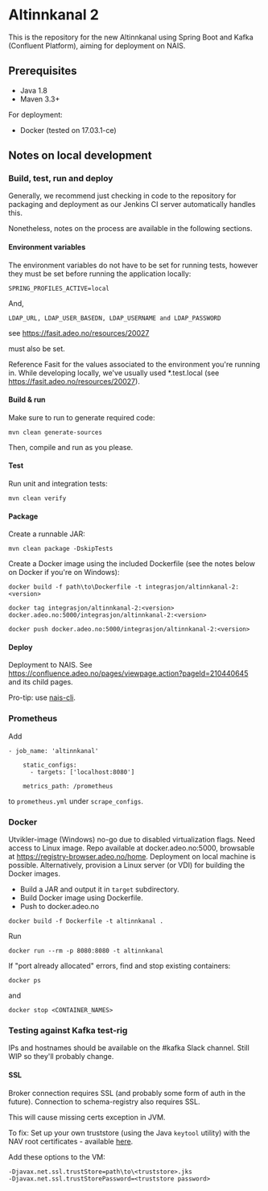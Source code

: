 # Altinnkanal 2

This is the repository for the new Altinnkanal using Spring Boot and Kafka (Confluent Platform), aiming for deployment on NAIS.

## Prerequisites

* Java 1.8
* Maven 3.3+

For deployment:
* Docker (tested on 17.03.1-ce)

## Notes on local development

### Build, test, run and deploy
Generally, we recommend just checking in code to the repository for packaging and deployment as our Jenkins CI server automatically handles this.

Nonetheless, notes on the process are available in the following sections.

#### Environment variables
The environment variables do not have to be set for running tests, however they must be set before running the application locally:

```SPRING_PROFILES_ACTIVE=local```

And,

```LDAP_URL, LDAP_USER_BASEDN, LDAP_USERNAME and LDAP_PASSWORD```

see https://fasit.adeo.no/resources/20027

must also be set. 

Reference Fasit for the values associated to the environment you're running in. While developing locally, we've usually used *.test.local 
(see https://fasit.adeo.no/resources/20027).

#### Build & run

Make sure to run to generate required code:

```mvn clean generate-sources```

Then, compile and run as you please.

#### Test

Run unit and integration tests:

```mvn clean verify```

#### Package

Create a runnable JAR:

```mvn clean package -DskipTests```

Create a Docker image using the included Dockerfile (see the notes below on Docker if you're on Windows):

```
docker build -f path\to\Dockerfile -t integrasjon/altinnkanal-2:<version>

docker tag integrasjon/altinnkanal-2:<version> docker.adeo.no:5000/integrasjon/altinnkanal-2:<version>

docker push docker.adeo.no:5000/integrasjon/altinnkanal-2:<version>
```

#### Deploy

Deployment to NAIS. See https://confluence.adeo.no/pages/viewpage.action?pageId=210440645 and its child pages.

Pro-tip: use [nais-cli](https://github.com/nais/naisd). 

### Prometheus
Add

```
- job_name: 'altinnkanal'
  
    static_configs:
      - targets: ['localhost:8080']
 
    metrics_path: /prometheus
```
to ```prometheus.yml``` under ```scrape_configs```.

### Docker

Utvikler-image (Windows) no-go due to disabled virtualization flags. Need access to Linux image.
Repo available at docker.adeo.no:5000, browsable at https://registry-browser.adeo.no/home.
Deployment on local machine is possible. Alternatively, provision a Linux server (or VDI) for 
building the Docker images.

* Build a JAR and output it in ```target``` subdirectory.
* Build Docker image using Dockerfile.
* Push to docker.adeo.no

```
docker build -f Dockerfile -t altinnkanal .
```

Run
```
docker run --rm -p 8080:8080 -t altinnkanal
```

If "port already allocated" errors, find and stop existing containers:
```
docker ps
```

and

```
docker stop <CONTAINER_NAMES>
```

### Testing against Kafka test-rig
IPs and hostnames should be available on the #kafka Slack channel. Still WIP so they'll probably change.

#### SSL

Broker connection requires SSL (and probably some form of auth in the future).
Connection to schema-registry also requires SSL.

This will cause missing certs exception in JVM.

To fix: Set up your own truststore (using the Java `keytool` utility) with the NAV root certificates - 
available [here](https://confluence.adeo.no/display/ITOSS/Root-sertifikater).

Add these options to the VM:

```
-Djavax.net.ssl.trustStore=path\to\<truststore>.jks
-Djavax.net.ssl.trustStorePassword=<truststore password>
```
